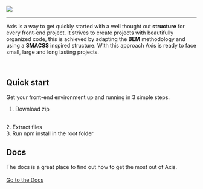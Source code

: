 ![](https://i.gyazo.com/52004f847a41f81253f96eeb5ddd73e0.png)
***

Axis is a way to get quickly started with a well thought out **structure** for every front-end project. It strives to create projects with beautifully organized code, this is achieved by adapting the **BEM** methodology and using a **SMACSS** inspired structure. With this approach Axis is ready to face small, large and long lasting projects.

<br>

## Quick start
Get your front-end environment up and running in 3 simple steps.
<br>
1. Download zip
<br>
2. Extract files
<br>
3. Run npm install in the root folder


## Docs
The docs is a great place to find out how to get the most out of Axis.
<br>
<br>
[Go to the Docs](https://github.com/MartijnKeesmaat/Project-Axis/wiki)
